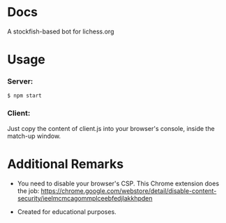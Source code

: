 ﻿# Docs 
A stockfish-based bot for lichess.org

# Usage
### Server:
```
$ npm start
```

### Client:
Just copy the content of client.js into your browser's console, inside the match-up window.

# Additional Remarks
* You need to disable your browser's CSP. This Chrome extension does the job:
https://chrome.google.com/webstore/detail/disable-content-security/ieelmcmcagommplceebfedjlakkhpden

* Created for educational purposes.
